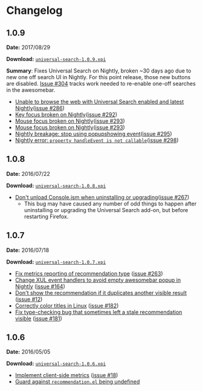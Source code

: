 # Changelog

## 1.0.9

**Date:** 2017/08/29

**Download:** [`universal-search-1.0.9.xpi`](https://s3-us-west-2.amazonaws.com/universal-search/universal-search-1.0.9.xpi)

**Summary**: Fixes Universal Search on Nightly, broken ~30 days ago due to new one off search UI in Nightly. For this point release, those new buttons are disabled. [Issue #304](https://github.com/mozilla/universal-search/issues/304) tracks work needed to re-enable one-off searches in the awesomebar.

- [Unable to browse the web with Universal Search enabled and latest Nightly](https://github.com/mozilla/universal-search/commit/03aeb87dc82e9b4b4dbe63a2f04f024aad447beb)([issue #286](https://github.com/mozilla/universal-search/issues/286))
- [Key focus broken on Nightly](https://github.com/mozilla/universal-search/commit/03aeb87dc82e9b4b4dbe63a2f04f024aad447beb)([issue #292](https://github.com/mozilla/universal-search/issues/292))
- [Mouse focus broken on Nightly](https://github.com/mozilla/universal-search/commit/03aeb87dc82e9b4b4dbe63a2f04f024aad447beb)([issue #293](https://github.com/mozilla/universal-search/issues/293))
- [Mouse focus broken on Nightly](https://github.com/mozilla/universal-search/commit/03aeb87dc82e9b4b4dbe63a2f04f024aad447beb)([issue #293](https://github.com/mozilla/universal-search/issues/293))
- [Nightly breakage: stop using popupshowing event](https://github.com/mozilla/universal-search/commit/03aeb87dc82e9b4b4dbe63a2f04f024aad447beb)([issue #295](https://github.com/mozilla/universal-search/issues/295))
- [Nightly error: `property handleEvent is not callable`](https://github.com/mozilla/universal-search/commit/03aeb87dc82e9b4b4dbe63a2f04f024aad447beb)([issue #298](https://github.com/mozilla/universal-search/issues/298))


## 1.0.8

**Date:** 2016/07/22

**Download:** [`universal-search-1.0.8.xpi`](https://s3-us-west-2.amazonaws.com/universal-search/universal-search-1.0.8.xpi)

- [Don't unload Console.jsm when uninstalling or upgrading](https://github.com/mozilla/universal-search/commit/e02583298d3d79e368c625932b29b47eaa13bd80)([issue #267](https://github.com/mozilla/universal-search/issues/267))
  - This bug may have caused any number of odd things to happen after uninstalling or upgrading the Universal Search add-on, but before restarting Firefox.


## 1.0.7

**Date:** 2016/07/18

**Download:** [`universal-search-1.0.7.xpi`](https://s3-us-west-2.amazonaws.com/universal-search/universal-search-1.0.7.xpi)

- [Fix metrics reporting of recommendation type](https://github.com/mozilla/universal-search/commit/2ae3f504d4e91a68b2afe7cb9b03ba690b7f2ff9) ([issue #263](https://github.com/mozilla/universal-search/issues/263))
- [Change XUL event handlers to avoid empty awesomebar popup in Nightly](https://github.com/mozilla/universal-search/commit/0b1f54f24c0ef71fb170c7bf82893d1938c7e710) ([issue #164](https://github.com/mozilla/universal-search/issues/164))
- [Don't show the recommendation if it duplicates another visible result](https://github.com/mozilla/universal-search/commit/d0beb2fd3f510a1ed95ffc3bb5cc39551ed8a1e3) ([issue #12](https://github.com/mozilla/universal-search/issues/12))
- [Correctly color titles in Linux](https://github.com/mozilla/universal-search/commit/0ea68bc51a89e85cd12c5b99b3cf4fc7fe9e5936) ([issue #182](https://github.com/mozilla/universal-search/issues/182))
- [Fix type-checking bug that sometimes left a stale recommendation visible](https://github.com/mozilla/universal-search/commit/36a8bf55d797a5b63db62772fe3ff722707cbd9d) ([issue #181](https://github.com/mozilla/universal-search/issues/181))


## 1.0.6

**Date:** 2016/05/05

**Download:** [`universal-search-1.0.6.xpi`](https://s3-us-west-2.amazonaws.com/universal-search/universal-search-1.0.6.xpi)

- [Implement client-side metrics](https://github.com/mozilla/universal-search/commit/59f7f323113904ebb76de55f6fbbe57c159944d6) ([issue #18](https://github.com/mozilla/universal-search/issues/18))
- [Guard against `recommendation.el` being undefined](https://github.com/mozilla/universal-search/commit/8ce801c305a6917a691cc5fb0ec97a60b4b28437)
